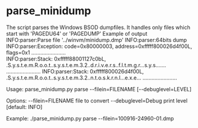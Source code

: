 # parse_minidump

   The script parses the Windows BSOD dumpfiles. It handles only files which start with 
   'PAGEDU64' or 'PAGEDUMP'
   Example of output
   INFO:parser:Parse file '../winvm/minidump.dmp'
   INFO:parser:64bits dump
   INFO:parser:Exception: code=0x80000003, address=0xfffff800026d4f00L, flags=0x1
   .......................  
   INFO:parser:Stack: 0xfffff88001127c0bL, \.S.y.s.t.e.m.R.o.o.t.\.s.y.s.t.e.m.3.2.\.d.r.i.v.e.r.s.\.f.l.t.m.g.r...s.y.s.......
   .......................
   INFO:parser:Stack: 0xfffff800026d4f00L, \.S.y.s.t.e.m.R.o.o.t.\.s.y.s.t.e.m.3.2.\.n.t.o.s.k.r.n.l...e.x.e...
   .......................

Usage:
    parse_minidump.py parse --filein=FILENAME [--debuglevel=LEVEL] 


Options:
    --filein=FILENAME file to convert
    --debuglevel=Debug print level [default: INFO]

Example:
    ./parse_minidump.py parse --filein=100916-24960-01.dmp 
